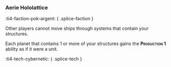 ### **Aerie Hololattice**
:ti4-faction-pok-argent:
{ .splice-faction }

Other players cannot move ships through systems that contain your structures.

Each planet that contains 1 or more of your structures gains the <span style="font-variant:small-caps;">**Production 1**</span> ability as if it were a unit.

:ti4-tech-cybernetic:
{ .splice-tech }
